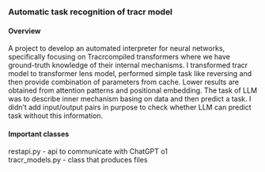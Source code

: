 ### Automatic task recognition of tracr model
#### Overview
A project to develop an automated interpreter for neural networks, specifically focusing on Tracrcompiled transformers where we have ground-truth knowledge of their internal mechanisms.
I transformed tracr model to transformer lens model, performed simple task like reversing and
then provide combination of parameters from cache. Lower results are obtained from attention
patterns and positional embedding. The task of LLM was to describe inner mechanism basing on
data and then predict a task.
I didn’t add input/output pairs in purpose to check whether LLM can predict task without this
information.
#### Important classes
restapi.py - api to communicate with ChatGPT o1<br>
tracr_models.py - class that produces files
